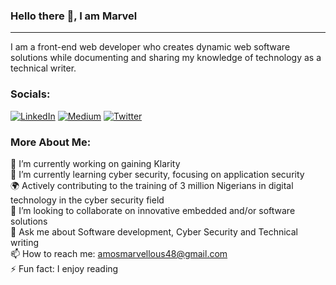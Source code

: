 ### Hello there 👋, I am Marvel 
---
I am a front-end web developer who creates dynamic web software solutions while documenting and sharing my knowledge of technology as a technical writer.

### Socials:
[![LinkedIn](https://img.shields.io/badge/LinkedIn-%230077B5.svg?logo=linkedin&logoColor=white)](https://linkedin.com/in/marvellous-d-amos) 
[![Medium](https://img.shields.io/badge/Medium-12100E?logo=medium&logoColor=white)](https://medium.com/@@amosmarvellous48) 
[![Twitter](https://img.shields.io/badge/Twitter-%231DA1F2.svg?logo=Twitter&logoColor=white)](https://twitter.com/marvel_at_don) 

### More About Me:
🔭 I’m currently working on gaining Klarity <br>
🌱 I’m currently learning cyber security, focusing on application security <br>
🌍 Actively contributing to the training of 3 million Nigerians in digital technology in the cyber security field <br>
👯 I’m looking to collaborate on innovative embedded and/or software solutions<br>
💬 Ask me about Software development, Cyber Security and Technical writing<br>
📫 How to reach me: amosmarvellous48@gmail.com<br>
⚡ Fun fact: I enjoy reading


<!-- 
### Tech Stack:
![JavaScript](https://img.shields.io/badge/javascript-%23323330.svg?style=for-the-badge&logo=javascript&logoColor=%23F7DF1E) 
![TypeScript](https://img.shields.io/badge/typescript-%23007ACC.svg?style=for-the-badge&logo=typescript&logoColor=white) 
![React](https://img.shields.io/badge/react-%2320232a.svg?style=for-the-badge&logo=react&logoColor=%2361DAFB) 
![Markdown](https://img.shields.io/badge/markdown-%23000000.svg?style=for-the-badge&logo=markdown&logoColor=white) 
![HTML5](https://img.shields.io/badge/html5-%23E34F26.svg?style=for-the-badge&logo=html5&logoColor=white) 
![CSS3](https://img.shields.io/badge/css3-%231572B6.svg?style=for-the-badge&logo=css3&logoColor=white) 
![SASS](https://img.shields.io/badge/SASS-hotpink.svg?style=for-the-badge&logo=SASS&logoColor=white) 
![Firebase](https://img.shields.io/badge/firebase-%23039BE5.svg?style=for-the-badge&logo=firebase) 
![Vercel](https://img.shields.io/badge/vercel-%23000000.svg?style=for-the-badge&logo=vercel&logoColor=white) 
![Netlify](https://img.shields.io/badge/netlify-%23000000.svg?style=for-the-badge&logo=netlify&logoColor=#00C7B7) 
![Bootstrap](https://img.shields.io/badge/bootstrap-%23563D7C.svg?style=for-the-badge&logo=bootstrap&logoColor=white) 
![Arduino](https://img.shields.io/badge/-Arduino-00979D?style=for-the-badge&logo=Arduino&logoColor=white) 

### 📊 GitHub Stats: -->
<!-- ![](https://github-readme-stats.vercel.app/api?username=marvel-d&theme=midnight-purple&hide_border=false&include_all_commits=false&count_private=true)<br/> -->
<!-- ![](https://github-readme-streak-stats.herokuapp.com/?user=marvel-d&theme=midnight-purple&hide_border=false&count_private=true)<br/> -->
<!-- ![](https://github-readme-stats.vercel.app/api/top-langs/?username=marvel-d&theme=midnight-purple&hide_border=false&include_all_commits=true&count_private=true&layout=compact) -->

